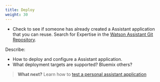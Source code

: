 ```yaml
---
title: Deploy
weight: 30
---
```

  * Check to see if someone has already created a Assistant application that you can reuse. Search for Expertise in the [Watson Assistant Git Repository]({{site.baseurl}}/broken_link).

  Describe:
  * How to deploy and configure a Assistant application.
  * What deployment targets are supported? Bluemix others?  

> **What next?** Learn how to [test a personal assistant application]({{site.baseurl}}/cognitive-application/test-applications/)
